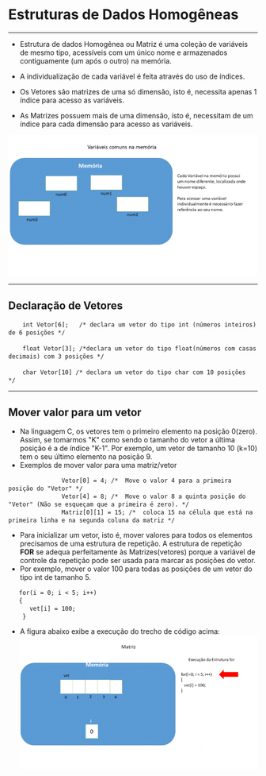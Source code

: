 # Estruturas de Dados Homogêneas
---
+ Estrutura de dados Homogênea ou Matriz é uma coleção de variáveis de mesmo tipo, acessíveis com um único nome e armazenados contiguamente (um após o outro) na memória.

+ A individualização de cada variável é feita através do uso de índices.

+ Os Vetores são matrizes de uma só dimensão, isto é, necessita apenas 1 índice para acesso as variáveis. 

+ As Matrizes possuem mais de uma dimensão, isto é,  necessitam de um índice para cada dimensão para acesso as variáveis. 
 
![programa](/markdowns/vetor.gif)

---
Declaração de Vetores
---
        int Vetor[6];   /* declara um vetor do tipo int (números inteiros) de 6 posições */

        float Vetor[3]; /*declara um vetor do tipo float(números com casas decimais) com 3 posições */
        
        char Vetor[10] /* declara um vetor do tipo char com 10 posições  */

---
Mover valor para um vetor
---
+ Na linguagem C, os vetores tem o primeiro elemento na posição 0(zero). Assim, se tomarmos "K" como sendo o tamanho do vetor a última posição é a de índice "K-1". Por exemplo, um vetor de tamanho 10 (k=10) tem o seu último elemento na posição 9.
+ Exemplos de mover valor para uma matriz/vetor 
```
               Vetor[0] = 4; /*  Move o valor 4 para a primeira posição do "Vetor" */
               Vetor[4] = 8; /*  Move o valor 8 a quinta posição do "Vetor" (Não se esqueçam que a primeira é zero). */
               Matriz[0][1] = 15; /*  coloca 15 na célula que está na primeira linha e na segunda coluna da matriz */
```
+ Para inicializar um vetor, isto é, mover valores para todos os elementos precisamos de uma estrutura de repetição. A estrutura de repetição <b>FOR</b> se adequa perfeitamente às Matrizes(vetores) porque a variável de controle da repetição pode ser usada para marcar as posições do vetor.
+ Por exemplo, mover o valor 100 para todas as posições de um vetor do tipo int de tamanho 5.
```
   for(i = 0; i < 5; i++)
   {
      vet[i] = 100;
    }
```
+ A figura abaixo exibe a execução do trecho de código acima:
![programa](/markdowns/movevetor.gif)
